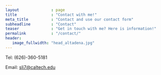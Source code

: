 ```yaml
---
layout              : page
title               : "Contact with me!"
meta_title          : "Contact and use our contact form"
subheadline         : "Contact"
teaser              : "Get in touch with me? Here is information!"
permalink           : "/contact/"
header:
   image_fullwidth: "head_altadena.jpg"
---
```


Tel: (626)-360-5181

Email: sli7@caltech.edu
